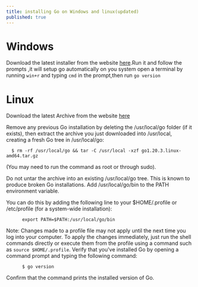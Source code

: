 ```yaml
---
title: installing Go on Windows and linux(updated)
published: true
---
```


# [](#header-1)Windows

Download the latest installer from the website [here](https://go.dev/dl/).Run it and follow the prompts ,it will setup go automatically on you system open a terminal by running `win+r` and typing `cmd` in the prompt,then run `go version`

# [](#header-2)Linux

Download the latest Archive from the website [here](https://go.dev/dl/)

Remove any previous Go installation by deleting the /usr/local/go folder (if it exists), then extract the archive you just downloaded into /usr/local, creating a fresh Go tree in /usr/local/go:

      $ rm -rf /usr/local/go && tar -C /usr/local -xzf go1.20.3.linux-amd64.tar.gz
      

(You may need to run the command as root or through sudo).

Do not untar the archive into an existing /usr/local/go tree. This is known to produce broken Go installations.
Add /usr/local/go/bin to the PATH environment variable.

You can do this by adding the following line to your $HOME/.profile or /etc/profile (for a system-wide installation):

          export PATH=$PATH:/usr/local/go/bin
          

Note: Changes made to a profile file may not apply until the next time you log into your computer. To apply the changes immediately, just run the shell commands directly or execute them from the profile using a command such as `source $HOME/.profile`.
Verify that you've installed Go by opening a command prompt and typing the following command:

          $ go version
          

Confirm that the command prints the installed version of Go.

